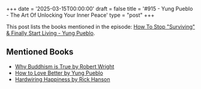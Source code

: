 +++
date = '2025-03-15T00:00:00'
draft = false
title = '#915 - Yung Pueblo - The Art Of Unlocking Your Inner Peace'
type = "post"
+++

This post lists the books mentioned in the episode: [How To Stop "Surviving" & Finally Start Living - Yung Pueblo](https://www.youtube.com/watch?v=NAxDJzd_meg).

## Mentioned Books

- [Why Buddhism is True by Robert Wright](https://www.amazon.com/s?k=Why+Buddhism+is+True+by+Robert+Wright&tag=podcaststoboo-20)
- [How to Love Better by Yung Pueblo](https://www.amazon.com/s?k=How+to+Love+Better+by+Yung+Pueblo&tag=podcaststoboo-20)
- [Hardwiring Happiness by Rick Hanson](https://www.amazon.com/s?k=Hardwiring+Happiness+by+Rick+Hanson&tag=podcaststoboo-20)